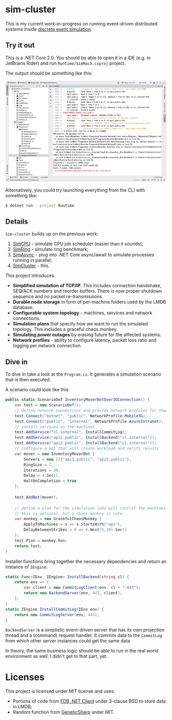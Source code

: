 # sim-cluster

This is my current work-in-progress on running event-driven
distributed systems inside [discrete event simulation](https://en.wikipedia.org/wiki/Discrete_event_simulation).

## Try it out

This is a .NET Core 2.0. You should be able to open it in a IDE
(e.g. in JetBrains Rider) and run `Runtime/SimMach.csproj` project.

The output should be something like this:

![screenshot.png](screenshot.png)


Alternatively, you could try launching everything from the CLI with
something like:

```bash
$ dotnet run --project Runtime
```

## Details

`Sim-cluster` builds up on the previous work:

1. [SimCPU](https://github.com/abdullin/simcpu) - simulate CPU job
   scheduler (easier than it sounds);
2. [SimRing](https://gist.github.com/abdullin/af7c9b7fd4aa58cadcc346c8e194d9ab) -
   simulate ring benchmark;
3. [SimAsync](https://github.com/abdullin/simasync) - plug into .NET
   Core async/await to simulate processes running in parallel;
4. [SimCluster](https://github.com/abdullin/sim-cluster) - this.

This project introduces:

* **Simplified simulation of TCP/IP**. This includes connection
  handshake, SEQ/ACK numbers and reorder buffers. There is now proper
  shutdown sequence and no packet re-transmissions.
* **Durable node storage** in form of per-machine folders used by the
  LMDB database.
* **Configurable system topology** - machines, services and network
  connections.
* **Simulation plans** that specify how we want to run the simulated
  topology. This includes a graceful chaos monkey.
* **Simulating power outages** by erasing future for the affected
  systems.
* **Network profiles** - ability to configure latency, packet loss
  ratio and logging per network connection.

## Dive in

To dive in take a look at the `Program.cs`. It generates a simulation
scenario that is then executed.

A scenario could look like this:

```csharp
public static ScenarioDef InventoryMoverBotOver3GConnection() {
    var test = new ScenarioDef();
    // define network connections and provide network profiles for them
    test.Connect("botnet", "public", NetworkProfile.Mobile3G);
    test.Connect("public", "internal", NetworkProfile.AzureIntranet);
    // install services on the machines
    test.AddService("cl.internal", InstallCommitLog);
    test.AddService("api1.public", InstallBackend("cl.internal"));
    test.AddService("api2.public", InstallBackend("cl.internal"));
    // configure a bot that will create workload and verify results 
    var mover = new InventoryMoverBot {
        Servers = new []{"api1.public", "api2.public"},
        RingSize = 7,
        Iterations = 30,
        Delay = 4.Sec(),
        HaltOnCompletion = true
    };
    
    test.AddBot(mover);
    
    // define a plan for the simulation (who will control the machines)
    // this is optional, but a chaos monkey is cute...
    var monkey = new GracefulChaosMonkey {
        ApplyToMachines = s => s.StartsWith("api"),
        DelayBetweenStrikes = r => r.Next(5,10).Sec()
    };
    test.Plan = monkey.Run;
    return test;
}
```

Installer functions bring together the necessary dependencies and
return an instance of `IEngine`:

```csharp
static Func<IEnv, IEngine> InstallBackend(string cl) {
    return env => {
        var client = new CommitLogClient(env, cl + ":443");
        return new BackendServer(env, 443, client);
    };
}
static IEngine InstallCommitLog(IEnv env) {
    return new CommitLogServer(env, 443);
}
```

`BackendServer` is a simplistic event-driven server that has its own
projection thread and a (command) request handler. It commits data to
the `CommitLog` from which other server instances could get the same
data.

In theory, the same business logic should be able to run in the real
world environment as well. I didn't get to that part, yet.


# Licenses

This project is licensed under MIT license and uses:

* Portions of code from
  [FDB .NET Client](https://github.com/Doxense/foundationdb-dotnet-client)
  under 3-clause BSD to store data in LMDB;
* Random function from
  [GeneticSharp](https://github.com/giacomelli/GeneticSharp) under MIT.





